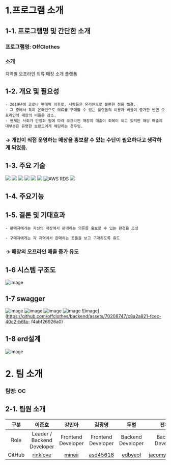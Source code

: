 # 1.프로그램 소개
## 1-1. 프로그램명 및 간단한 소개
### 프로그램명: OffClothes
### 소개
지역별 오프라인 의류 매장 소개 플랫폼

## 1-2. 개요 및 필요성
    - 2019년에 코로나 펜데믹 이후로, 사람들은 온라인으로 불편한 점을 해결.
    - 그 중에서 특히 온라인으로 의류를 구매할 수 있는 플랫폼의 이용자 비율이 증가한 반면 오프라인의 매장의 비율은 감소.
    - 현재는 사회가 안정화 됨에 따라 오프라인 매장의 매출이 회복이 되고 있지만 해당 매출의 대부분은 유명한 브랜드에게 해당하는 경우임.


### → 개인이 직접 운영하는 매장을 홍보할 수 있는 수단이 필요하다고 생각하게 되었음.

## 1-3. 주요 기술
<img src="https://img.shields.io/badge/JAVA-007396?style=for-the-badge&logo=java&logoColor=white"> <img src="https://img.shields.io/badge/Spring-6DB33F?style=for-the-badge&logo=Spring&logoColor=white"> <img src="https://img.shields.io/badge/react-61DAFB?style=for-the-badge&logo=react&logoColor=black"> <img src="https://img.shields.io/badge/html-E34F26?style=for-the-badge&logo=html5&logoColor=white"> <img src="https://img.shields.io/badge/css-1572B6?style=for-the-badge&logo=css3&logoColor=white"> <img src="https://img.shields.io/badge/mysql-4479A1?style=for-the-badge&logo=mysql&logoColor=white">  ![AWS RDS](https://img.shields.io/badge/AWS-%23FF9900.svg?style=for-the-badge&logo=amazon-aws&logoColor=white) <img src="https://img.shields.io/badge/github-181717?style=for-the-badge&logo=github&logoColor=white">

## 1-4. 주요기능

## 1-5. 결론 및 기대효과
    - 판매자에게는 자신의 매장에서 판매하는 의류를 홍보할 수 있는 환경을 조성

    - 구매자에게는 각 지역에서 판매하는 옷들을 보고 구매하도록 유도

### → 매장의 오프라인 매출 증가 유도

## 1-6 시스템 구조도
![image](https://github.com/offclothes/backend/assets/70208747/5d7f1793-f6b7-4137-b51e-6d9464565e3f)

## 1-7 swagger 
![image](https://github.com/offclothes/backend/assets/70208747/3ab11c10-bc59-4083-a7ad-82c9beab8cf8)
![image](https://github.com/offclothes/backend/assets/70208747/87d8a302-ad0d-4c06-930f-9b77624965e6)
![image](https://github.com/offclothes/backend/assets/70208747/7cdedb1f-6f54-4b67-a25e-31bc3ea45b28)
![image](https://github.com/offclothes/backend/assets/70208747/94d118a7-bcfd-400b-986c-319cf5072872)
![image](https://github.com/offclothes/backend/assets/70208747/c8a2a821-fcec-40c2-b6fa-
f4abf26926a0)

## 1-8 erd설계
![image](https://github.com/offclothes/backend/assets/70208747/2d4bfae7-2cec-4a13-a4d7-351c1c2d0e4e)


# 2. 팀 소개
### 팀명: OC

## 2-1. 팀원 소개
| 구분 | 이준호 | 강민아 | 김광명 | 두별 | 전유진 |
| :---: | :---: | :---: | :---: | :---: | :---: |
| Role | Leader / Backend Developer | Frontend Developer | Frontend Developer | Backend Developer | Backend Developer | Backend Developer |
| GitHub | [rinklove](https://github.com/rinklove) | [mineii](https://github.com/mineii) | [asd45618](https://github.com/asd45618) | [edbyeol](https://github.com/edbyeol) | [jacomyou1026](https://github.com/jacomyou1026) |

